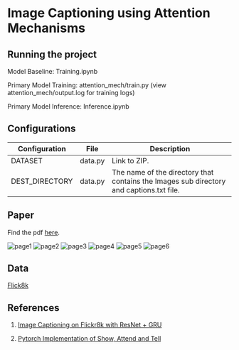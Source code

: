 # Image Captioning using Attention Mechanisms

## Running the project

Model Baseline: Training.ipynb

Primary Model Training: attention_mech/train.py (view attention_mech/output.log for training logs)

Primary Model Inference: Inference.ipynb

## Configurations

| Configuration | File | Description
| ---  | --- | --- |
| DATASET | data.py | Link to ZIP.  |
| DEST_DIRECTORY | data.py | The name of the directory that contains the Images sub directory and captions.txt file. |


## Paper
Find the pdf [here](https://pratik-doshi-99.github.io/projects/Bridging_Pixels_Words.pdf).

![page1](assets/pg1.png)
![page2](assets/pg2.png)
![page3](assets/pg3.png)
![page4](assets/pg4.png)
![page5](assets/pg5.png)
![page6](assets/pg6.png)



## Data
[Flick8k](https://www.kaggle.com/datasets/adityajn105/flickr8k)

## References
1. [Image Captioning on Flickr8k with ResNet + GRU](https://github.com/HJ899/image-captioning-gru)

2. [Pytorch Implementation of Show, Attend and Tell](https://github.com/AaronCCWong/Show-Attend-and-Tell/tree/master)


